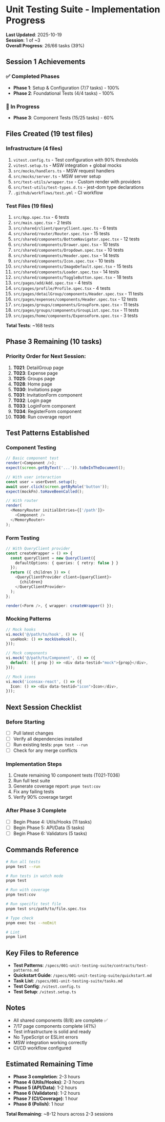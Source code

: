 # Unit Testing Suite - Implementation Progress

**Last Updated**: 2025-10-19  
**Session**: 1 of ~3  
**Overall Progress**: 26/66 tasks (39%)

## Session 1 Achievements

### ✅ Completed Phases
- **Phase 1**: Setup & Configuration (7/7 tasks) - 100%
- **Phase 2**: Foundational Tests (4/4 tasks) - 100%

### 🔄 In Progress
- **Phase 3**: Component Tests (15/25 tasks) - 60%

## Files Created (19 test files)

### Infrastructure (4 files)
1. `vitest.config.ts` - Test configuration with 90% thresholds
2. `vitest.setup.ts` - MSW integration + global mocks
3. `src/mocks/handlers.ts` - MSW request handlers
4. `src/mocks/server.ts` - MSW server setup
5. `src/test-utils/wrapper.tsx` - Custom render with providers
6. `src/test-utils/test-types.d.ts` - jest-dom type declarations
7. `.github/workflows/test.yml` - CI workflow

### Test Files (19 files)
1. `src/App.spec.tsx` - 6 tests
2. `src/main.spec.tsx` - 2 tests
3. `src/shared/client/queryClient.spec.ts` - 6 tests
4. `src/shared/router/Router.spec.tsx` - 15 tests
5. `src/shared/components/BottomNavigator.spec.tsx` - 12 tests
6. `src/shared/components/Drawer.spec.tsx` - 10 tests
7. `src/shared/components/Dropdown.spec.tsx` - 10 tests
8. `src/shared/components/Header.spec.tsx` - 14 tests
9. `src/shared/components/Icon.spec.tsx` - 10 tests
10. `src/shared/components/ImageDefault.spec.tsx` - 15 tests
11. `src/shared/components/Loader.spec.tsx` - 14 tests
12. `src/shared/components/ToggleButton.spec.tsx` - 18 tests
13. `src/pages/add/Add.spec.tsx` - 4 tests
14. `src/pages/profile/Profile.spec.tsx` - 4 tests
15. `src/pages/detailGroup/components/Header.spec.tsx` - 11 tests
16. `src/pages/expenses/components/Header.spec.tsx` - 12 tests
17. `src/pages/groups/components/GroupForm.spec.tsx` - 11 tests
18. `src/pages/groups/components/GroupList.spec.tsx` - 11 tests
19. `src/pages/home/components/ExpenseForm.spec.tsx` - 3 tests

**Total Tests**: ~168 tests

## Phase 3 Remaining (10 tasks)

### Priority Order for Next Session:
1. **T021**: DetailGroup page
2. **T023**: Expense page
3. **T025**: Groups page
4. **T028**: Home page
5. **T030**: Invitations page
6. **T031**: InvitationForm component
7. **T032**: Login page
8. **T033**: LoginForm component
9. **T034**: RegisterForm component
10. **T036**: Run coverage report

## Test Patterns Established

### Component Testing
```typescript
// Basic component test
render(<Component />);
expect(screen.getByText('...')).toBeInTheDocument();

// With user interaction
const user = userEvent.setup();
await user.click(screen.getByRole('button'));
expect(mockFn).toHaveBeenCalled();

// With router
render(
  <MemoryRouter initialEntries={['/path']}>
    <Component />
  </MemoryRouter>
);
```

### Form Testing
```typescript
// With QueryClient provider
const createWrapper = () => {
  const queryClient = new QueryClient({
    defaultOptions: { queries: { retry: false } }
  });
  return ({ children }) => (
    <QueryClientProvider client={queryClient}>
      {children}
    </QueryClientProvider>
  );
};

render(<Form />, { wrapper: createWrapper() });
```

### Mocking Patterns
```typescript
// Mock hooks
vi.mock('@/path/to/hook', () => ({
  useHook: () => mockUseHook(),
}));

// Mock components
vi.mock('@/path/to/Component', () => ({
  default: ({ prop }) => <div data-testid="mock">{prop}</div>,
}));

// Mock icons
vi.mock('iconsax-react', () => ({
  Icon: () => <div data-testid="icon">Icon</div>,
}));
```

## Next Session Checklist

### Before Starting
- [ ] Pull latest changes
- [ ] Verify all dependencies installed
- [ ] Run existing tests: `pnpm test --run`
- [ ] Check for any merge conflicts

### Implementation Steps
1. Create remaining 10 component tests (T021-T036)
2. Run full test suite
3. Generate coverage report: `pnpm test:cov`
4. Fix any failing tests
5. Verify 90% coverage target

### After Phase 3 Complete
- [ ] Begin Phase 4: Utils/Hooks (11 tasks)
- [ ] Begin Phase 5: API/Data (5 tasks)
- [ ] Begin Phase 6: Validators (5 tasks)

## Commands Reference

```bash
# Run all tests
pnpm test --run

# Run tests in watch mode
pnpm test

# Run with coverage
pnpm test:cov

# Run specific test file
pnpm test src/path/to/file.spec.tsx

# Type check
pnpm exec tsc --noEmit

# Lint
pnpm lint
```

## Key Files to Reference

- **Test Patterns**: `/specs/001-unit-testing-suite/contracts/test-patterns.md`
- **Quickstart Guide**: `/specs/001-unit-testing-suite/quickstart.md`
- **Task List**: `/specs/001-unit-testing-suite/tasks.md`
- **Test Config**: `/vitest.config.ts`
- **Test Setup**: `/vitest.setup.ts`

## Notes

- All shared components (8/8) are complete ✅
- 7/17 page components complete (41%)
- Test infrastructure is solid and ready
- No TypeScript or ESLint errors
- MSW integration working correctly
- CI/CD workflow configured

## Estimated Remaining Time

- **Phase 3 completion**: 2-3 hours
- **Phase 4 (Utils/Hooks)**: 2-3 hours
- **Phase 5 (API/Data)**: 1-2 hours
- **Phase 6 (Validators)**: 1-2 hours
- **Phase 7 (CI/Coverage)**: 1 hour
- **Phase 8 (Polish)**: 1 hour

**Total Remaining**: ~8-12 hours across 2-3 sessions
